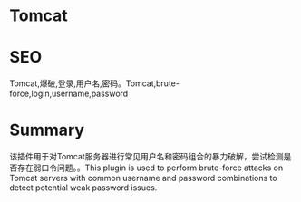 # Tomcat
# SEO
Tomcat,爆破,登录,用户名,密码。Tomcat,brute-force,login,username,password
# Summary
该插件用于对Tomcat服务器进行常见用户名和密码组合的暴力破解，尝试检测是否存在弱口令问题。。This plugin is used to perform brute-force attacks on Tomcat servers with common username and password combinations to detect potential weak password issues.
